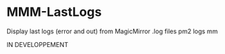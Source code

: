 # MMM-LastLogs
Display last logs (error and out) from MagicMirror .log files
pm2 logs mm

IN DEVELOPPEMENT
